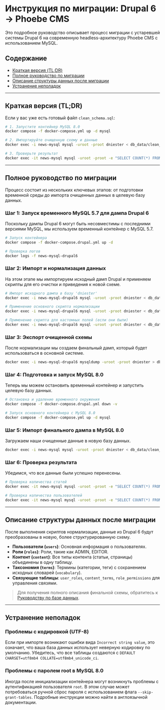 # Инструкция по миграции: Drupal 6 → Phoebe CMS

Это подробное руководство описывает процесс миграции с устаревшей системы Drupal 6 на современную headless-архитектуру Phoebe CMS с использованием MySQL.

## Содержание
- [Краткая версия (TL;DR)](#краткая-версия-tldr)
- [Полное руководство по миграции](#полное-руководство-по-миграции)
- [Описание структуры данных после миграции](#описание-структуры-данных-после-миграции)
- [Устранение неполадок](#устранение-неполадок)

---

## Краткая версия (TL;DR)

Если у вас уже есть готовый файл `clean_schema.sql`:

```bash
# 1. Запустите контейнер MySQL 8.0
docker compose -f docker-compose.yml up -d mysql

# 2. Импортируйте очищенную схему и данные
docker exec -i news-mysql mysql -uroot -proot dniester < db_data/clean_schema.sql

# 3. Проверьте результат
docker exec -it news-mysql mysql -uroot -proot -e "SELECT COUNT(*) FROM content;" dniester
```

---

## Полное руководство по миграции

Процесс состоит из нескольких ключевых этапов: от подготовки временной среды до импорта очищенных данных в целевую базу данных.

### Шаг 1: Запуск временного MySQL 5.7 для дампа Drupal 6

Поскольку дампы Drupal 6 могут быть несовместимы с последними версиями MySQL, мы используем временный контейнер с MySQL 5.7.

```bash
# Запуск контейнера
docker compose -f docker-compose.drupal.yml up -d

# Проверка логов
docker logs -f news-mysql-drupal6
```

### Шаг 2: Импорт и нормализация данных

На этом этапе мы импортируем исходный дамп Drupal и применяем скрипты для его очистки и приведения к новой схеме.

```bash
# Импорт исходного дампа в базу 'dniester'
docker exec -i news-mysql-drupal6 mysql -uroot -proot dniester < db_data/drupal6_fixed.sql

# Применение основного скрипта нормализации
docker exec -i news-mysql-drupal6 mysql -uroot -proot dniester < db_data/migrate_from_drupal6_universal.sql

# Применение скрипта для кастомных полей (если они были)
docker exec -i news-mysql-drupal6 mysql -uroot -proot dniester < db_data/migrate_cck_fields.sql
```

### Шаг 3: Экспорт очищенной схемы

После нормализации мы создаем финальный дамп, который будет использоваться в основной системе.

```bash
docker exec -i news-mysql-drupal6 mysqldump -uroot -proot dniester > db_data/clean_schema.sql
```

### Шаг 4: Подготовка и запуск MySQL 8.0

Теперь мы можем остановить временный контейнер и запустить целевую базу данных.

```bash
# Остановка и удаление временного окружения
docker compose -f docker-compose.drupal.yml down -v

# Запуск основного контейнера с MySQL 8.0
docker compose -f docker-compose.yml up -d mysql
```

### Шаг 5: Импорт финального дампа в MySQL 8.0

Загружаем наши очищенные данные в новую базу данных.

```bash
docker exec -i news-mysql mysql -uroot -proot dniester < db_data/clean_schema.sql
```

### Шаг 6: Проверка результата

Убедимся, что все данные были успешно перенесены.

```bash
# Проверка количества статей
docker exec -it news-mysql mysql -uroot -proot -e "SELECT COUNT(*) FROM content;" dniester

# Проверка количества пользователей
docker exec -it news-mysql mysql -uroot -proot -e "SELECT COUNT(*) FROM users;" dniester
```

---

## Описание структуры данных после миграции

После выполнения скриптов нормализации, данные из Drupal 6 будут преобразованы в новую, более структурированную схему.

- **Пользователи (`users`)**: Основная информация о пользователях.
- **Роли (`roles`)**: Роли, такие как ADMIN, EDITOR.
- **Контент (`content`)**: Все типы контента (статьи, страницы) объединены в одну таблицу.
- **Таксономия (`terms`)**: Термины (категории, теги) с сохранением исходных словарей (`vocabulary`).
- **Связующие таблицы**: `user_roles`, `content_terms`, `role_permissions` для управления связями.

> Для получения полного описания финальной схемы, обратитесь к [Руководству по базе данных](./DATABASE_GUIDE_RU.md).

---

## Устранение неполадок

### Проблемы с кодировкой (UTF-8)
Если при импорте возникают ошибки вида `Incorrect string value`, это означает, что ваша база данных использует неверную кодировку по умолчанию. Убедитесь, что все таблицы создаются с `DEFAULT CHARSET=utf8mb4 COLLATE=utf8mb4_unicode_ci`.

### Проблемы с паролем root в MySQL 8.0
Иногда после инициализации контейнера могут возникнуть проблемы с аутентификацией пользователя `root`. В этом случае может потребоваться ручной сброс пароля с использованием флага `--skip-grant-tables`. Подробные инструкции можно найти в англоязычной документации.
